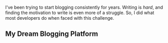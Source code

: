 <!---
title: No Build Blog with Cloudflare Workers, GitHub, and Markdown
description: Documenting my experience building a Markdown blog engine for myself that requires no builds for client-side code
socialImage: https://user-images.githubusercontent.com/5233399/235488415-310fbaad-a1e5-475e-b929-c4e87ef2811d.jpg
-->

I've been trying to start blogging consistently for years. Writing is _hard_, and finding the motivation to write is even more of a struggle. So, I did what most developers do when faced with this challenge.

## My Dream Blogging Platform
